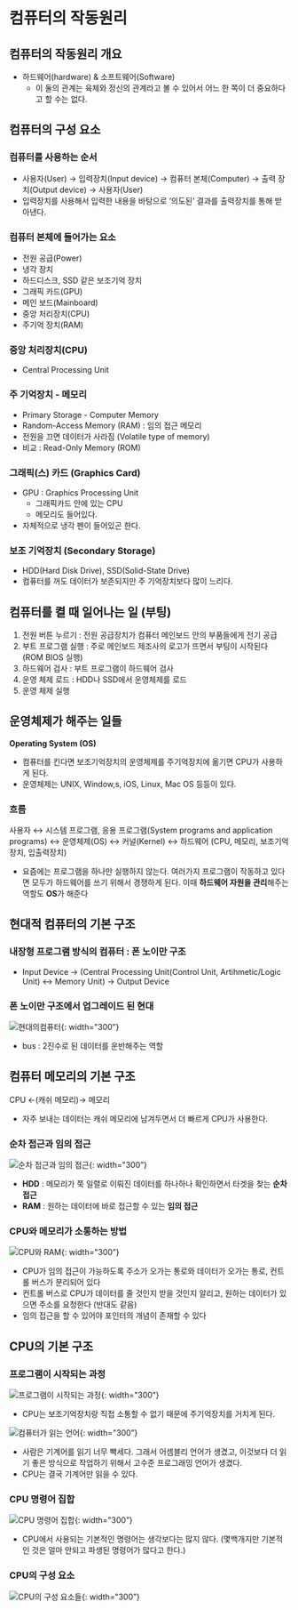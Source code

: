 # 컴퓨터의 작동원리

## 컴퓨터의 작동원리 개요

- 하드웨어(hardware) & 소프트웨어(Software)
  - 이 둘의 관계는 육체와 정신의 관계라고 볼 수 있어서 어느 한 쪽이 더 중요하다고 할 수는 없다.

## 컴퓨터의 구성 요소

### 컴퓨터를 사용하는 순서

- 사용자(User) → 입력장치(Input device) → 컴퓨터 본체(Computer) → 출력 장치(Output device) → 사용자(User)
- 입력장치를 사용해서 입력한 내용을 바탕으로 ‘의도된’ 결과를 출력장치를 통해 받아낸다.

### 컴퓨터 본체에 들어가는 요소

- 전원 공급(Power)
- 냉각 장치
- 하드디스크, SSD 같은 보조기억 장치
- 그래픽 카드(GPU)
- 메인 보드(Mainboard)
- 중앙 처리장치(CPU)
- 주기억 장치(RAM)

### 중앙 처리장치(CPU)

- Central Processing Unit

### 주 기억장치 - 메모리

- Primary Storage - Computer Memory
- Random-Access Memory (RAM) : 임의 접근 메모리
- 전원을 끄면 데이터가 사라짐 (Volatile type of memory)
- 비교 : Read-Only Memory (ROM)

### 그래픽(스) 카드 (Graphics Card)

- GPU : Graphics Processing Unit
  - 그래픽카드 안에 있는 CPU
  - 메모리도 들어있다.
- 자체적으로 냉각 펜이 들어있곤 한다.

### 보조 기억장치 (Secondary Storage)

- HDD(Hard Disk Drive), SSD(Solid-State Drive)
- 컴퓨터를 꺼도 데이터가 보존되지만 주 기억장치보다 많이 느리다.

## 컴퓨터를 켤 때 일어나는 일 (부팅)

1. 전원 버튼 누르기 : 전원 공급장치가 컴퓨터 메인보드 안의 부품들에게 전기 공급
2. 부트 프로그램 실행 : 주로 메인보드 제조사의 로고가 뜨면서 부팅이 시작된다 (ROM BIOS 실행)
3. 하드웨어 검사 : 부트 프로그램이 하드웨어 검사
4. 운영 체제 로드 : HDD나 SSD에서 운영체제를 로드
5. 운영 체제 실행

## 운영체제가 해주는 일들

**Operating System (OS)**

- 컴퓨터를 킨다면 보조기억장치의 운영체제를 주기억장치에 옮기면 CPU가 사용하게 된다.
- 운영체제는 UNIX, Window,s, iOS, Linux, Mac OS 등등이 있다.

### 흐름

사용자 ↔ 시스템 프로그램, 응용 프로그램(System programs and application programs) ↔ 운영체제(OS) ↔ 커널(Kernel) ↔ 하드웨어 (CPU, 메모리, 보조기억장치, 입출력장치)

- 요즘에는 프로그램을 하나만 실행하지 않는다. 여러가지 프로그램이 작동하고 있다면 모두가 하드웨어를 쓰기 위해서 경쟁하게 된다. 이때 **하드웨어 자원을 관리**해주는 역할도 **OS**가 해준다

## 현대적 컴퓨터의 기본 구조

### 내장형 프로그램 방식의 컴퓨터 : 폰 노이만 구조

- Input Device → (Central Processing Unit(Control Unit, Artihmetic/Logic Unit) ↔ Memory Unit) → Output Device

### 폰 노이만 구조에서 업그레이드 된 현대

![현대의컴퓨터](./what-is-computer/1.png){: width="300”}

- bus : 2진수로 된 데이터를 운반해주는 역할

## 컴퓨터 메모리의 기본 구조

CPU ←(캐쉬 메모리)→ 메모리

- 자주 보내는 데이터는 캐쉬 메모리에 남겨두면서 더 빠르게 CPU가 사용한다.

### 순차 접근과 임의 접근

![순차 접근과 임의 접근](./what-is-computer/2.png){: width="300”}

- **HDD** : 메모리가 쭉 일렬로 이뤄진 데이터를 하나하나 확인하면서 타겟을 찾는 **순차 접근**
- **RAM** : 원하는 데이터에 바로 접근할 수 있는 **임의 접근**

### CPU와 메모리가 소통하는 방법

![CPU와 RAM](./what-is-computer/3.png){: width="300”}

- CPU가 임의 접근이 가능하도록 주소가 오가는 통로와 데이터가 오가는 통로, 컨트롤 버스가 분리되어 있다
- 컨트롤 버스로 CPU가 데이터를 줄 것인지 받을 것인지 알리고, 원하는 데이터가 있으면 주소를 요청한다 (반대도 같음)
- 임의 접근을 할 수 있어야 포인터의 개념이 존재할 수 있다

## CPU의 기본 구조

### 프로그램이 시작되는 과정

![프로그램이 시작되는 과정](./what-is-computer/4.png){: width="300”}

- CPU는 보조기억장치랑 직접 소통할 수 없기 때문에 주기억장치를 거치게 된다.

![컴퓨터가 읽는 언어](./what-is-computer/5.png){: width="300”}

- 사람은 기계어를 읽기 너무 빡세다. 그래서 어셈블리 언어가 생겼고, 이것보다 더 읽기 좋은 방식으로 작업하기 위해서 고수준 프로그래밍 언어가 생겼다.
- CPU는 결국 기계어만 읽을 수 있다.

### CPU 명령어 집합

![CPU 명령어 집합](./what-is-computer/6.png){: width="300”}

- CPU에서 사용되는 기본적인 명령어는 생각보다는 많지 않다. (몇백개지만 기본적인 것은 얼마 안되고 파생된 명령어가 많다고 한다.)

### CPU의 구성 요소

![CPU의 구성 요소들](./what-is-computer/7.png){: width="300”}
